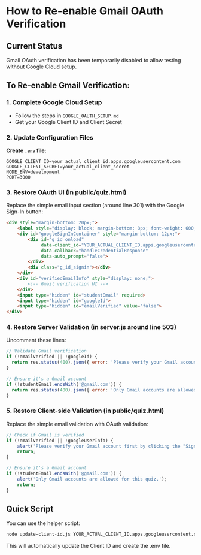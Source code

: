 # How to Re-enable Gmail OAuth Verification

## Current Status
Gmail OAuth verification has been temporarily disabled to allow testing without Google Cloud setup.

## To Re-enable Gmail Verification:

### 1. Complete Google Cloud Setup
- Follow the steps in `GOOGLE_OAUTH_SETUP.md`
- Get your Google Client ID and Client Secret

### 2. Update Configuration Files

**Create `.env` file:**
```
GOOGLE_CLIENT_ID=your_actual_client_id.apps.googleusercontent.com
GOOGLE_CLIENT_SECRET=your_actual_client_secret
NODE_ENV=development
PORT=3000
```

### 3. Restore OAuth UI (in public/quiz.html)

Replace the simple email input section (around line 301) with the Google Sign-In button:

```html
<div style="margin-bottom: 20px;">
    <label style="display: block; margin-bottom: 8px; font-weight: 600; color: #333;">Gmail Account *</label>
    <div id="googleSignInContainer" style="margin-bottom: 12px;">
        <div id="g_id_onload"
             data-client_id="YOUR_ACTUAL_CLIENT_ID.apps.googleusercontent.com"
             data-callback="handleCredentialResponse"
             data-auto_prompt="false">
        </div>
        <div class="g_id_signin"></div>
    </div>
    <div id="verifiedEmailInfo" style="display: none;">
        <!-- Gmail verification UI -->
    </div>
    <input type="hidden" id="studentEmail" required>
    <input type="hidden" id="googleId">
    <input type="hidden" id="emailVerified" value="false">
</div>
```

### 4. Restore Server Validation (in server.js around line 503)

Uncomment these lines:
```javascript
// Validate Gmail verification
if (!emailVerified || !googleId) {
  return res.status(400).json({ error: 'Please verify your Gmail account first' });
}

// Ensure it's a Gmail account
if (!studentEmail.endsWith('@gmail.com')) {
  return res.status(400).json({ error: 'Only Gmail accounts are allowed for this quiz' });
}
```

### 5. Restore Client-side Validation (in public/quiz.html)

Replace the simple email validation with OAuth validation:
```javascript
// Check if Gmail is verified
if (!emailVerified || !googleUserInfo) {
    alert('Please verify your Gmail account first by clicking the "Sign in with Google" button.');
    return;
}

// Ensure it's a Gmail account
if (!studentEmail.endsWith('@gmail.com')) {
    alert('Only Gmail accounts are allowed for this quiz.');
    return;
}
```

## Quick Script
You can use the helper script:
```bash
node update-client-id.js YOUR_ACTUAL_CLIENT_ID.apps.googleusercontent.com
```

This will automatically update the Client ID and create the .env file.
